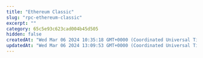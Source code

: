 ```yaml
---
title: "Ethereum Classic"
slug: "rpc-ethereum-classic"
excerpt: ""
category: 65c5e93c623cad004b45d505
hidden: false
createdAt: "Wed Mar 06 2024 10:35:18 GMT+0000 (Coordinated Universal Time)"
updatedAt: "Wed Mar 06 2024 13:09:53 GMT+0000 (Coordinated Universal Time)"
---
```

